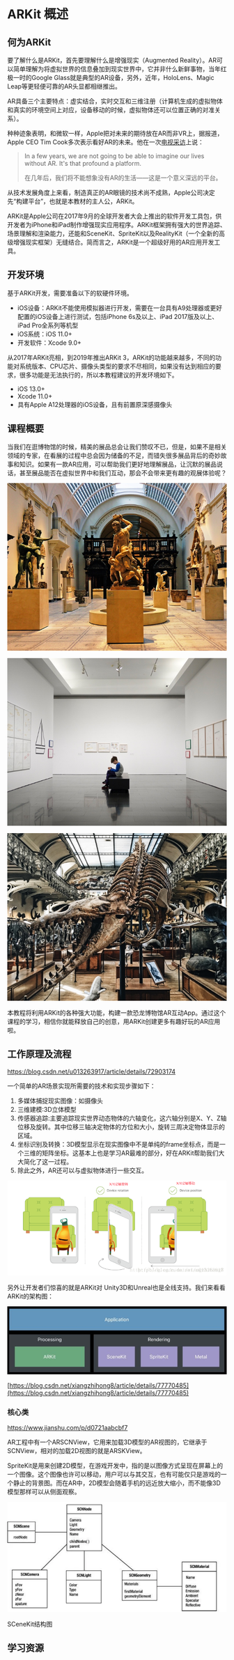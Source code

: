 # ARKit 概述

## 何为ARKit

要了解什么是ARKit，首先要理解什么是增强现实（Augmented Reality）。AR可以简单理解为将虚拟世界的信息叠加到现实世界中，它并非什么新鲜事物，当年红极一时的Google Glass就是典型的AR设备，另外，近年，HoloLens、Magic Leap等更轻便可靠的AR头显都相继推出。

AR具备三个主要特点：虚实结合，实时交互和三维注册（计算机生成的虚拟物体和真实的环境空间上对应，设备移动的时候，虚拟物体还可以位置正确的对准关系）。

种种迹象表明，和微软一样，Apple把对未来的期待放在AR而非VR上，据报道，Apple CEO Tim Cook多次表示看好AR的未来。他在一次[电视采访](https://www.androidpit.com/tim-cook-a-life-without-ar-unimaginable)上说：

> In a few years, we are not going to be able to imagine our lives without AR. It's that profound a platform.
>
> 在几年后，我们将不能想象没有AR的生活——这是一个意义深远的平台。

从技术发展角度上来看，制造真正的AR眼镜的技术尚不成熟，Apple公司决定先“构建平台”，也就是本教材的主人公，ARKit。

ARKit是Apple公司在2017年9月的全球开发者大会上推出的软件开发工具包，供开发者为iPhone和iPad制作增强现实应用程序。ARKit框架拥有强大的世界追踪、场景理解和渲染能力，还能和SceneKit、SpriteKit以及RealityKit（一个全新的高级增强现实框架）无缝结合。简而言之，ARKit是一个超级好用的AR应用开发工具。

## 开发环境

基于ARKit开发，需要准备以下的软硬件环境。

* iOS设备：ARKit不能使用模拟器进行开发，需要在一台具有A9处理器或更好配置的iOS设备上进行测试，包括iPhone 6s及以上、iPad 2017版及以上、iPad Pro全系列等机型
* iOS系统：iOS 11.0+
* 开发软件：Xcode 9.0+

从2017年ARKit亮相，到2019年推出ARKit 3，ARKit的功能越来越多，不同的功能对系统版本、CPU芯片、摄像头类型的要求不尽相同，如果没有达到相应的要求，很多功能是无法执行的，所以本教程建议的开发环境如下。

* iOS 13.0+
* Xcode 11.0+
* 具有Apple A12处理器的iOS设备，且有前置原深感摄像头

## 课程概要

当我们在逛博物馆的时候，精美的展品总会让我们赞叹不已，但是，如果不是相关领域的专家，在看展的过程中总会因为储备的不足，而错失很多展品背后的奇妙故事和知识。如果有一款AR应用，可以帮助我们更好地理解展品，让沉默的展品说话，甚至展品能否在虚拟世界中和我们互动，那会不会带来更有趣的观展体验呢？

![](.gitbook/assets/2.jpeg)

![](.gitbook/assets/3.jpeg)

![](.gitbook/assets/1.jpeg)

本教程将利用ARKit的各种强大功能，构建一款恐龙博物馆AR互动App。通过这个课程的学习，相信你就能释放自己的创意，用ARKit创建更多有趣好玩的AR应用啦。

## 工作原理及流程

https://blog.csdn.net/u013263917/article/details/72903174

一个简单的AR场景实现所需要的技术和实现步骤如下：

1. 多媒体捕捉现实图像：如摄像头
2. 三维建模:3D立体模型
3. 传感器追踪:主要追踪现实世界动态物体的六轴变化，这六轴分别是X、Y、Z轴位移及旋转。其中位移三轴决定物体的方位和大小，旋转三周决定物体显示的区域。
4. 坐标识别及转换：3D模型显示在现实图像中不是单纯的frame坐标点，而是一个三维的矩阵坐标。这基本上也是学习AR最难的部分，好在ARKit帮助我们大大简化了这一过程。
5. 除此之外，AR还可以与虚拟物体进行一些交互。

![](.gitbook/assets/4.png)

另外让开发者们惊喜的就是ARKit对 Unity3D和Unreal也是全线支持。我们来看看ARKit的架构图：

![](.gitbook/assets/5.png)

[https://blog.csdn.net/xiangzhihong8/article/details/77770485](https://blog.csdn.net/xiangzhihong8/article/details/77770485)

### 核心类

https://www.jianshu.com/p/d0721aabcbf7

AR工程中有一个ARSCNView，它用来加载3D模型的AR视图的，它继承于SCNView，相对的加载2D视图的就是ARSKView。

SpriteKit是用来创建2D模型，在游戏开发中，指的是以图像方式呈现在屏幕上的一个图像。这个图像也许可以移动，用户可以与其交互，也有可能仅只是游戏的一个静止的背景图。而在AR中，2D模型会随着手机的远近放大缩小，而不能像3D模型那样可以从侧面观察。

![](.gitbook/assets/6.png)

SCeneKit结构图

## 学习资源

